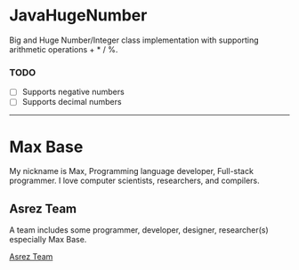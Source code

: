 # JavaHugeNumber

Big and Huge Number/Integer class implementation with supporting arithmetic operations + * / %.

### TODO

- [ ] Supports negative numbers
- [ ] Supports decimal numbers

---------

# Max Base

My nickname is Max, Programming language developer, Full-stack programmer. I love computer scientists, researchers, and compilers.

## Asrez Team

A team includes some programmer, developer, designer, researcher(s) especially Max Base.

[Asrez Team](https://www.asrez.com/)
